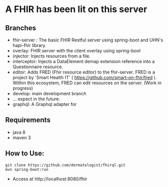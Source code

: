 # A FHIR has been lit on this server

## Branches

* fhir-server : The basic FHIR Restful server using spring-boot and UHN's hapi-fhir library.
* overlay: FHIR server with the client overlay using spring-boot
* injector: Injects resources from a file.
* interceptor: Injects a DataElement demap extension reference into a Questionnaire resource.
* editor: Adds FRED (Fhir resource editor) to the fhir-server. FRED is a project by 'Smart Health IT' ( https://github.com/smart-on-fhir/fred ). Within this ecosystem, FRED can edit resources on the server. (Work in progress)
* develop: main development branch
* ... expect in the future:
* graphql: A Graphql adapter for 

## Requirements

* java 8
* maven 3

## How to Use:

```
git clone https://github.com/dermatologist/fhirql.git
mvn spring-boot:run
```

* Access at http://localhost:8080/fhir